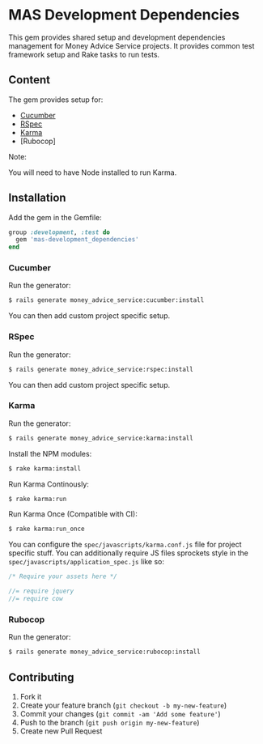 # MAS Development Dependencies

This gem provides shared setup and development dependencies management for
Money Advice Service projects. It provides common test framework setup and
Rake tasks to run tests.

## Content

The gem provides setup for:

* [Cucumber]
* [RSpec]
* [Karma]
* [Rubocop]

Note:

You will need to have Node installed to run Karma.

## Installation

Add the gem in the Gemfile:

```ruby
group :development, :test do
  gem 'mas-development_dependencies'
end
```

### Cucumber

Run the generator:

```sh
$ rails generate money_advice_service:cucumber:install
```

You can then add custom project specific setup.


### RSpec

Run the generator:

```sh
$ rails generate money_advice_service:rspec:install
```

You can then add custom project specific setup.


### Karma

Run the generator:

```sh
$ rails generate money_advice_service:karma:install
```

Install the NPM modules:

```sh
$ rake karma:install
```

Run Karma Continously:

```sh
$ rake karma:run
```

Run Karma Once (Compatible with CI):

```sh
$ rake karma:run_once
```

You can configure the `spec/javascripts/karma.conf.js` file for project specific stuff. You can additionally require JS files sprockets style in the `spec/javascripts/application_spec.js` like so:

```javascript
/* Require your assets here */

//= require jquery
//= require cow
```

### Rubocop

Run the generator:

```sh
$ rails generate money_advice_service:rubocop:install
```

## Contributing

1. Fork it
2. Create your feature branch (`git checkout -b my-new-feature`)
3. Commit your changes (`git commit -am 'Add some feature'`)
4. Push to the branch (`git push origin my-new-feature`)
5. Create new Pull Request

[cucumber]: https://github.com/cucumber/cucumber
[karma]: http://karma-runner.github.io/0.12/index.html
[rspec]: https://github.com/rspec
[node]: http://nodejs.org/

